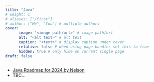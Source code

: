 ```yaml
---
title: "Java"
# weight: 1
# aliases: ["/first"]
# author: ["Me", "You"] # multiple authors
cover:
      image: "<image path/url>" # image path/url
      alt: "<alt text>" # alt text
      caption: "<text>" # display caption under cover
      relative: false # when using page bundles set this to true
      hidden: true # only hide on current single page
draft: false
---
```


- [Java Roadmap for 2024 by Nelson](https://blog.amigoscode.com/p/your-java-roadmap-for-2024)
- TBC...